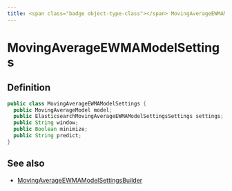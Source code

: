 ```yaml
---
title: <span class="badge object-type-class"></span> MovingAverageEWMAModelSettings
---
```

# <span class="badge object-type-class"></span> MovingAverageEWMAModelSettings

## Definition

```java
public class MovingAverageEWMAModelSettings {
  public MovingAverageModel model;
  public ElasticsearchMovingAverageEWMAModelSettingsSettings settings;
  public String window;
  public Boolean minimize;
  public String predict;
}
```
## See also

 * <span class="badge builder"></span> [MovingAverageEWMAModelSettingsBuilder](./builder-MovingAverageEWMAModelSettingsBuilder.md)
